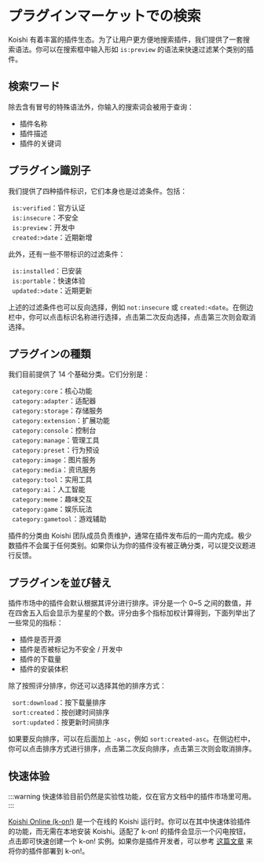 # プラグインマーケットでの検索

Koishi 有着丰富的插件生态。为了让用户更方便地搜索插件，我们提供了一套搜索语法。你可以在搜索框中输入形如 `is:preview` 的语法来快速过滤某个类别的插件。

## 検索ワード

除去含有冒号的特殊语法外，你输入的搜索词会被用于查询：

- 插件名称
- 插件描述
- 插件的关键词

## プラグイン識別子

我们提供了四种插件标识，它们本身也是过滤条件。包括：

<div class="plugin-flags-list">

- <market-icon name="verified" style="color: var(--k-color-success)" />`is:verified`：官方认证
- <market-icon name="insecure" style="color: var(--k-color-danger)" />`is:insecure`：不安全
- <market-icon name="preview" style="color: var(--k-color-warning)" />`is:preview`：开发中
- <market-icon name="newborn" style="color: var(--k-color-success)" />`created:>date`：近期新增

</div>

此外，还有一些不带标识的过滤条件：

<div class="plugin-flags-list">

- <market-icon name="download" />`is:installed`：已安装
- <market-icon name="portable" />`is:portable`：快速体验
- <market-icon name="tag" />`updated:>date`：近期更新

</div>

上述的过滤条件也可以反向选择，例如 `not:insecure` 或 `created:<date`。在侧边栏中，你可以点击标识名称进行选择，点击第二次反向选择，点击第三次则会取消选择。

## プラグインの種類

我们目前提供了 14 个基础分类。它们分别是：

<div class="plugin-flags-list">

- <market-icon name="solid:core" />`category:core`：核心功能
- <market-icon name="solid:adapter" />`category:adapter`：适配器
- <market-icon name="solid:storage" />`category:storage`：存储服务
- <market-icon name="solid:extension" />`category:extension`：扩展功能
- <market-icon name="solid:console" />`category:console`：控制台
- <market-icon name="solid:manage" />`category:manage`：管理工具
- <market-icon name="solid:preset" />`category:preset`：行为预设
- <market-icon name="solid:image" />`category:image`：图片服务
- <market-icon name="solid:media" />`category:media`：资讯服务
- <market-icon name="solid:tool" />`category:tool`：实用工具
- <market-icon name="solid:ai" />`category:ai`：人工智能
- <market-icon name="solid:meme" />`category:meme`：趣味交互
- <market-icon name="solid:game" />`category:game`：娱乐玩法
- <market-icon name="solid:gametool" />`category:gametool`：游戏辅助

</div>

插件的分类由 Koishi 团队成员负责维护，通常在插件发布后的一周内完成。极少数插件不会属于任何类别。如果你认为你的插件没有被正确分类，可以提交议题进行反馈。

## プラグインを並び替え

插件市场中的插件会默认根据其评分进行排序。评分是一个 0\~5 之间的数值，并在四舍五入后会显示为星星的个数。评分由多个指标加权计算得到，下面列举出了一些常见的指标：

- 插件是否开源
- 插件是否被标记为不安全 / 开发中
- 插件的下载量
- 插件的安装体积

除了按照评分排序，你还可以选择其他的排序方式：

<div class="plugin-flags-list">

- <market-icon name="download" />`sort:download`：按下载量排序
- <market-icon name="heart-pulse" />`sort:created`：按创建时间排序
- <market-icon name="tag" />`sort:updated`：按更新时间排序

</div>

如果要反向排序，可以在后面加上 `-asc`，例如 `sort:created-asc`。在侧边栏中，你可以点击排序方式进行排序，点击第二次反向排序，点击第三次则会取消排序。

## 快速体验

:::warning
快速体验目前仍然是实验性功能，仅在官方文档中的插件市场里可用。
:::

[Koishi Online (k-on!)](https://koishi.online) 是一个在线的 Koishi 运行时。你可以在其中快速体验插件的功能，而无需在本地安装 Koishi。适配了 k-on! 的插件会显示一个闪电按钮，点击即可快速创建一个 k-on! 实例。如果你是插件开发者，可以参考 [这篇文章](../../cookbook/practice/online.md) 来将你的插件部署到 k-on!。

<script lang="ts" setup>
import { MarketIcon } from '@koishijs/market'
</script>

<style>
.plugin-flags-list ul {
  list-style-type: none;
  padding-left: 0.5rem;
}
.plugin-flags-list svg {
  transform: translateX(-0.5rem);
  width: 16px;
  height: 16px;
  display: inline-block;
  vertical-align: middle;
}
</style>
